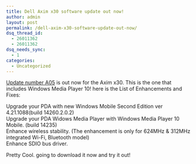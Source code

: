 ```yaml
---
title: Dell Axim x30 software update out now!
author: admin
layout: post
permalink: /dell-axim-x30-software-update-out-now/
dsq_thread_id:
  - 26011362
  - 26011362
dsq_needs_sync:
  - 1
categories:
  - Uncategorized
---
```

[Update number A05][1] is out now for the Axim x30. This is the one that includes Windows Media Player 10! here is the List of Enhancements and Fixes:

Upgrade your PDA with new Windows Mobile Second Edition ver 4.21.1088(build 14260.2.0.2)  
Upgrade your PDA Widows Media Player with Windows Media Player 10 Mobile. (build 14235)  
Enhance wireless stability. (The enhancement is only for 624MHz & 312MHz integrated Wi-Fi, Bluetooth model)  
Enhance SDIO bus driver.

Pretty Cool. going to download it now and try it out!

 [1]: http://support.dell.com/support/downloads/format.aspx?c=us&cs=19&l=en&s=dhs&SystemID=PDA_AXIM_X30&os=PPCA&osl=en&deviceid=6672&devlib=7&category=7&releaseid=R87096